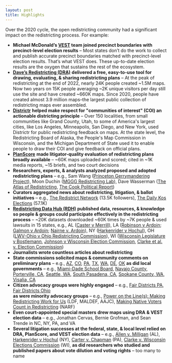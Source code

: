```yaml
---
layout: post
title: Highlights
---
```


Over the 2020 cycle, the open redistricting community had a significant impact on the redistricting process.
For example:

* **Michael McDonald’s [VEST](https://election.lab.ufl.edu/precinct-data/) team joined precinct boundaries with precinct-level election results** – Most states don’t do the work to collect and publish accurate precinct boundaries matched with precinct-level election results. That’s what VEST does. These up-to-date election results are the oxygen that sustains the rest of the ecosystem.  
* [**Dave’s Redistricting (DRA)**](https://davesredistricting.org/) **delivered a free, easy-to-use tool for drawing, evaluating, & sharing redistricting plans** – At the peak of redistricting at the end of 2022, nearly 24K people created \~1.5M maps. Now two years on 15K people averaging \~2K unique visitors per day still use the site and have created \~660K maps. Since 2020, people have created almost 3.9 million maps–the largest public collection of redistricting maps ever assembled.  
* [**Districtr**](https://districtr.org/) **helped make respect for "communities of interest" (COI) an actionable districting principle** – Over 150 localities, from small communities like Grand County, Utah, to some of America's largest cities, like Los Angeles, Minneapolis, San Diego, and New York, used Districtr for public redistricting feedback on maps. At the state level, the Redistricting Board of Alaska, the People's Map Commission in Wisconsin, and the Michigan Department of State used it to enable people to draw their COI and give feedback on official plans.  
* [**PlanScore**](https://planscore.org/) **made litigator-quality evaluation of redistricting plans broadly available** – \~60K maps uploaded and scored; cited in \~1K media reports, \~15 briefs, and two court decisions  
* **Researchers, experts, & analysts analyzed proposed and adopted redistricting plans** – e.g., Sam Wang ([Princeton Gerrymandering Project](https://gerrymander.princeton.edu/)), Moon Duchin ([MGGG Redistricting Lab](https://mggg.org/)), Dave Wasserman ([The Atlas of Redistricting](https://projects.fivethirtyeight.com/redistricting-maps/), [The Cook Political Report](https://www.cookpolitical.com/about/staff/david-wasserman/analysis))  
* **Curators aggregated news about redistricting, litigation, & ballot initiatives** – e.g., [The Redistrict Network](https://docs.google.com/document/d/1zcYyquOg6f8iKZTNlPOGKQ-stNf1bA4xlkgI38x9MBE/edit?usp=sharing) (13.5K followers), [The Daily Kos Elections](https://www.dailykos.com/blogs/Elections) (57.1K)  
* [**Redistricting Data Hub (RDH)**](https://redistrictingdatahub.org/) **published data, resources, & knowledge so people & groups could participate effectively in the redistricting process** – \~20K datasets downloaded \~60K times by \~7K people & used lawsuits in 15 states, e.g., AL ([Caster v Merrill](https://www.democracydocket.com/wp-content/uploads/2021/11/75-2021-12-23-declaration-of-William-S.-Cooper.pdf)), LA ([Robinson v Ardoin](https://drive.google.com/file/d/1Dg_aJHaGIJiTdAVU9dK8h4O6iRxNL_9K/view?usp=sharing); [Galmon v Ardoin](https://vhdshf2oms2wcnsvk7sdv3so.blob.core.windows.net/thearp-media/documents/Ex._1_Galmon_Ps_M_PI_2_of_3_4.15.22.pdf); [Nairne v. Ardoin](https://www.aclu.org/wp-content/uploads/2024/04/2023.10.06-Defendants-Joint-Motion-for-Summary-Judgment.pdf)), NY  ([Harkenrider v Hochul](https://vhdshf2oms2wcnsvk7sdv3so.blob.core.windows.net/thearp-media/documents/Ex._2_Remedial_Map_Expert_Report_of_Sean_Trende_4.22.22.pdf)), OH  ([LWV-Ohio v Ohio Redistricting Commission](https://drive.google.com/file/d/1UlJrYpDRxYdQ0X84De-ID8CqQ7nmDGuD/view?usp=sharing)), WI ([Wisconsin Legislature v Bostlemann](https://www.supremecourt.gov/DocketPDF/21/21A471/218414/20220311163727615_BLOC%20Appendix%20Volume%20II.pdf), [Johnson v Wisconsin Election Commission](https://www.wicourts.gov/courts/supreme/origact/docs/expertrepclelland.pdf), [Clarke et al. v. Election Commission](https://www.wicourts.gov/courts/supreme/origact/docs/23ap1399_012224appendix2.pdf))  
* **Journalists wrote countless articles about redistricting**  
* **State commissions solicited maps & community comments on preliminary plans** – e.g., [AZ](https://www.youtube.com/watch?v=Rks_4fKCk7Y), [CO](https://redistricting.colorado.gov/content/opportunities-for-public-engagement), [PA](https://www.governor.pa.gov/newsroom/gov-wolf-fair-congressional-maps-are-possible-highlights-gerrymander-free-examples/), [TX](https://elpasomatters.org/2021/12/15/citys-districting-commission-works-through-kinks-urge-public-to-submit-map-proposals/), [WA](https://www.redistricting.wa.gov/submit/submit-your-map-official-third-party), [DE](https://legis.delaware.gov/redistricting), [OK](https://accessible.oksenate.gov/sites/default/files/inline-files/Dave%27s%20Redistricting%20App%20Partnership%20Proposal.pdf) **as did local governments** – e.g., [Miami-Dade School Board](http://redistricting.dadeschools.net/files/2021/Instructions_for_Using_DRA_2020_Interactive_Map_Platform.pdf), [Navajo County](https://www.youtube.com/watch?v=JDR_1xOey38&t=8s), [Porterville, CA](https://mapporterville.org/?page_id=8), [Seattle, WA](https://www.citylink.seattle.gov/redistricting/how-to-participate),  [South Pasadena, CA](https://southpasadenan.com/city-of-south-pasadena-mapping-tools-released-with-2020-census-data/), [Spokane County, WA](https://www.spokesman.com/stories/2021/nov/01/when-going-got-tough-spokane-county-redistricting-/), [Visalia, CA](https://www.visalia.city/government/redistricting/default.asp)   
* **Citizen advocacy groups were highly engaged** – e.g., [Fair Districts PA](https://fairdistrictspa.com/), [Fair Districts Ohio](https://www.fairdistrictsohio.org/)  
  **as were minority advocacy groups** – e.g., [Power on the Line(s): Making Redistricting Work for Us](https://www.naacpldf.org/wp-content/uploads/LDF_04142021_RedistrictingGuide-22e.pdf) (LDF, MALDEF, AAJC), [Making Native Voters Count in Redistricting](https://vote.narf.org/wp-content/uploads/2021/09/participating-in-sd-redistricting-narf.pdf) (NARF)  
* **Even court-appointed special masters** **drew maps using DRA** **& VEST election data** – e.g., Jonathan Cervas, Bernie Grofman, and Sean Trende in NC, NY, PA, and VA  
* **Several litigation successes at the federal, state, & local level relied on DRA, PlanScore, and VEST election data** – e.g., [Allen v. Milligan](https://en.wikipedia.org/wiki/Allen_v._Milligan) (AL), [Harkenrider v Hochul](https://www.lwv.org/legal-center/harkenrider-v-hochul) (NY), [Carter v. Chapman](https://casetext.com/case/carter-v-chapman-11) (PA), [Clarke v. Wisconsin Elections Commission](https://en.wikipedia.org/wiki/Clarke_v._Wisconsin_Elections_Commission) (WI), **as did researchers who studied and published papers about vote dilution and voting rights** – too many to name

